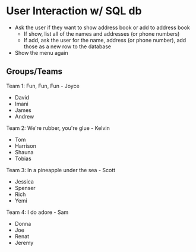 # User Interaction w/ SQL db #

* Ask the user if they want to show address book or add to address book
  * If show, list all of the names and addresses (or phone numbers)
  * If add, ask the user for the name, address (or phone number), add those as a new row to the database
* Show the menu again

## Groups/Teams ##

Team 1: Fun, Fun, Fun - Joyce

* David
* Imani
* James
* Andrew

Team 2: We're rubber, you're glue - Kelvin

* Tom
* Harrison
* Shauna
* Tobias

Team 3: In a pineapple under the sea - Scott

* Jessica
* Spenser
* Rich
* Yemi

Team 4: I do adore - Sam

* Donna
* Joe
* Renat
* Jeremy
